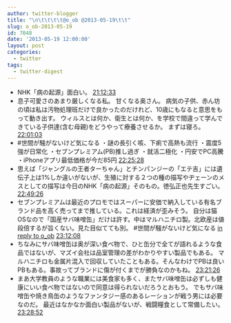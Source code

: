 ```yaml
---
author: twitter-blogger
title: "\n\t\t\t\t@o_ob @2013-05-19\t\t"
slug: o_ob-2013-05-19
id: 7048
date: '2013-05-19 12:00:00'
layout: post
categories:
  - twitter
tags:
  - twitter-digest
---
```


*   NHK「病の起源」面白い。 [21:12:33](http://twitter.com/o_ob/statuses/336092009246892034)
*   息子可愛さのあまり厳しくなる私。 甘くなる奥さん。 病気の子供、赤ん坊の頃は私は汚物処理班だけで良かったのだけれど、10歳にもなると意思をもって動き出す。 ウィルスとは何か、衛生とは何か、を学校で間違って学んできている子供達(含む母親)をどうやって療養させるか。 まずは寝ろ。 [22:01:03](http://twitter.com/o_ob/statuses/336104213207732225)
*   #世間が騒がないけど気になる ・謎の長引く咳、下痢で高熱も流行 ・震度5強が日常化 ・セブンプレミアム(PB)推し過ぎ ・就活二極化 ・円安でPC高騰 ・iPhoneアプリ最低価格が今だ85円 [22:25:28](http://twitter.com/o_ob/statuses/336110359188484098)
*   思えば「ジャングルの王者ターちゃん」とチンパンジーの「エテ吉」には遺伝子上は1%しか違いがないが、生殖に対する２つの種の描写やヂェーンのメスとしての描写は今日のNHK「病の起源」そのもの。徳弘正也先生すごい。 [22:49:26](http://twitter.com/o_ob/statuses/336116388756348929)
*   セブンプレミアムは最近のプロモではスーパーに安価で納入している有名ブランド品を高く売ってまで推している。これは経済が歪みそう。 自分は猫OSなので「国産サバ味噌缶」だけは許す。中はマルハニチロ製。北欧産は値段倍するが旨くない。見た目似てても別。 #世間が騒がないけど気になる [in reply to o_ob](http://twitter.com/o_ob/statuses/336110359188484098) [23:12:08](http://twitter.com/o_ob/statuses/336122099838115840)
*   ちなみにサバ味噌缶は奥が深い食べ物で、ひと缶分で全てが語れるような食品ではないが、マズイ会社は品室管理の差がわかりやすい製品でもある。 マルハニチロも金属片混入で回収していたこともある。そんなわけでPBは良いPBもある。事故ってブランドに傷が付くまでが勝負なのかもね。 [23:21:26](http://twitter.com/o_ob/statuses/336124443971694592)
*   まあ大学教員のような職業には美食家も多く、またサバ味噌缶は必ずしも健康にいい食べ物ではないので同意は得られないだろうとおもう。 でもサバ味噌缶や焼き鳥缶のようなファンタジー感のあるレーションが戦う男には必要なのだ。 最近はなかなか面白い製品がないが、戦闘糧食として常備したい。 [23:28:52](http://twitter.com/o_ob/statuses/336126313532366848)